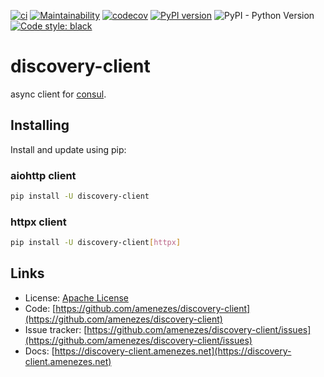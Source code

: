 [![ci](https://github.com/amenezes/discovery-client/workflows/ci/badge.svg)](https://github.com/amenezes/discovery-client/actions)
[![Maintainability](https://api.codeclimate.com/v1/badges/fc7916aab464c8b7d742/maintainability)](https://codeclimate.com/github/amenezes/discovery-client/maintainability)
[![codecov](https://codecov.io/gh/amenezes/discovery-client/branch/master/graph/badge.svg)](https://codecov.io/gh/amenezes/discovery-client)
[![PyPI version](https://badge.fury.io/py/discovery-client.svg)](https://badge.fury.io/py/discovery-client)
![PyPI - Python Version](https://img.shields.io/pypi/pyversions/discovery-client)
[![Code style: black](https://img.shields.io/badge/code%20style-black-000000.svg)](https://github.com/psf/black)

# discovery-client

async client for [consul](https://consul.io).

## Installing

Install and update using pip:

### aiohttp client

````bash
pip install -U discovery-client
````

### httpx client

````bash
pip install -U discovery-client[httpx]
````

## Links

- License: [Apache License](https://choosealicense.com/licenses/apache-2.0/)
- Code: [https://github.com/amenezes/discovery-client](https://github.com/amenezes/discovery-client)
- Issue tracker: [https://github.com/amenezes/discovery-client/issues](https://github.com/amenezes/discovery-client/issues)
- Docs: [https://discovery-client.amenezes.net](https://discovery-client.amenezes.net)
